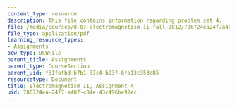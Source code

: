 ```yaml
---
content_type: resource
description: This file contains information regarding problem set 4.
file: /media/courses/8-07-electromagnetism-ii-fall-2012/786724ea24f7a407c84e43c496be92ec_MIT8_07F12_pset04.pdf
file_type: application/pdf
learning_resource_types:
- Assignments
ocw_type: OCWFile
parent_title: Assignments
parent_type: CourseSection
parent_uid: f61fafbd-b7b1-37c4-b23f-6fa13c353e85
resourcetype: Document
title: Electromagnetism II, Assignment 4
uid: 786724ea-24f7-a407-c84e-43c496be92ec
---
```

